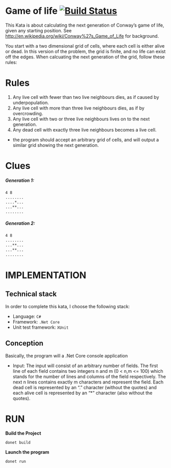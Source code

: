 # Game of life [![Build Status](https://travis-ci.com/benzinamohamedelyes/Game-of-life.svg?branch=main)](https://travis-ci.com/benzinamohamedelyes/Game-of-life)
This Kata is about calculating the next generation of Conway’s game of life, given any starting position. See http://en.wikipedia.org/wiki/Conway%27s_Game_of_Life for background.

You start with a two dimensional grid of cells, where each cell is either alive or dead. In this version of the problem, the grid is finite, and no life can exist off the edges. When calcuating the next generation of the grid, follow these rules:

# Rules
 1. Any live cell with fewer than two live neighbours dies, as if caused by underpopulation.
   2. Any live cell with more than three live neighbours dies, as if by overcrowding.
   3. Any live cell with two or three live neighbours lives on to the next generation.
   4. Any dead cell with exactly three live neighbours becomes a live cell.
- the program should accept an arbitrary grid of cells, and will output a similar grid showing the next generation.
 
# Clues
##### Generation 1:
```sh
4 8
........
....*...
...**...
........
```
##### Generation 2:
```sh
4 8
........
...**...
...**...
........
```

# IMPLEMENTATION

## Technical stack
In order to complete this kata, I choose the following stack:
- Language: `C#`
- Framework: `.Net Core`
- Unit test framework: `XUnit`

## Conception

Basically, the program will a .Net Core console application
- Input: The input will consist of an arbitrary number of fields. The first line of each field contains two integers n and m (0 < n,m <= 100) which stands for the number of lines and columns of the field respectively. The next n lines contains exactly m characters and represent the field. Each dead cell is represented by an “.” character (without the quotes) and each alive cell is represented by an “*” character (also without the quotes). 
# RUN

**Build the Project**
```shell
donet build
```

**Launch the program**
```shell
donet run 
```
